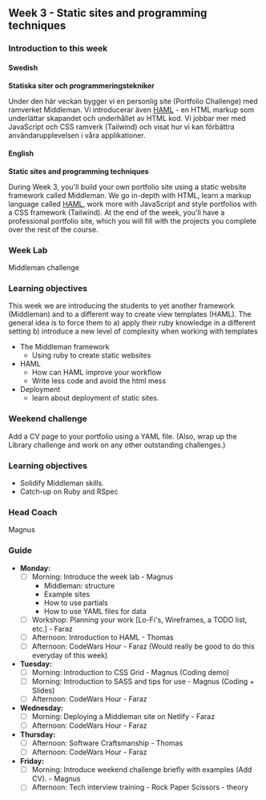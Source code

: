 ## Week 3 - Static sites and programming techniques
### Introduction to this week

#### Swedish
**Statiska siter och programmeringstekniker**

Under den här veckan bygger vi en personlig site (Portfolio Challenge) med ramverket Middleman. Vi introducerar även [HAML](http://haml.info/) - en HTML markup som underlättar skapandet och underhållet av HTML kod. Vi jobbar mer med JavaScript och CSS ramverk (Tailwind) och visat hur vi kan förbättra användarupplevelsen i våra applikationer.

#### English
**Static sites and programming techniques**

During Week 3, you'll build your own portfolio site using a static website framework called Middleman. We go in-depth with HTML, learn a markup language called [HAML](http://haml.info/), work more with JavaScript and style portfolios with a CSS framework (Tailwind). At the end of the week, you'll have a professional portfolio site, which you will fill with the projects you complete over the rest of the course.

### Week Lab
Middleman challenge

### Learning objectives
This week we are introducing the students to yet another framework (Middleman) and to a different way to create view templates (HAML). The general idea is to force them to
a) apply their ruby knowledge in a different setting
b) introduce a new level of complexity when working with templates

* The Middleman framework
  - Using ruby to create static websites
* HAML
  - How can HAML improve your workflow
  - Write less code and avoid the html mess
* Deployment
  - learn about deployment of static sites.


### Weekend challenge
Add a CV page to your portfolio using a YAML file. (Also, wrap up the Library challenge and work on any other outstanding challenges.)

### Learning objectives
* Solidify Middleman skills.
* Catch-up on Ruby and RSpec

### Head Coach
Magnus

### Guide
- **Monday:**
  - [ ] Morning: Introduce the week lab - Magnus
    - Middleman: structure
    - Example sites
    - How to use partials
    - How to use YAML files for data
  - [ ] Workshop: Planning your work [Lo-Fi's, Wireframes, a TODO list, etc.] - Faraz
  - [ ] Afternoon: Introduction to HAML - Thomas
  - [ ] Afternoon: CodeWars Hour - Faraz (Would really be good to do this everyday of this week)
- **Tuesday:**
  - [ ] Morning: Introduction to CSS Grid - Magnus (Coding demo)
  - [ ] Morning: Introduction to SASS and tips for use - Magnus (Coding + Slides)
  - [ ] Afternoon: CodeWars Hour - Faraz
- **Wednesday:**
  - [ ] Morning: Deploying a Middleman site on Netlify - Faraz
  - [ ] Afternoon: CodeWars Hour - Faraz
- **Thursday:**
  - [ ] Afternoon: Software Craftsmanship - Thomas
  - [ ] Afternoon: CodeWars Hour - Faraz
- **Friday:**
  - [ ] Morning: Introduce weekend challenge briefly with examples (Add CV). - Magnus
  - [ ] Afternoon: Tech interview training - Rock Paper Scissors - theory
